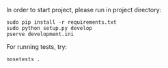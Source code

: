 In order to start project, please run in project directory:

    sudo pip install -r requirements.txt
    sudo python setup.py develop
    pserve development.ini

For running tests, try:

    nosetests .

